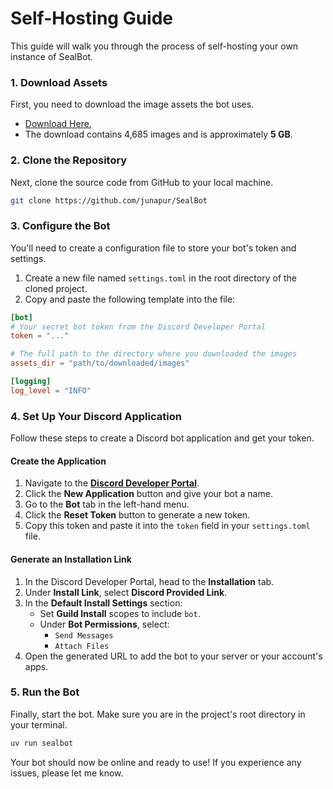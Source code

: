 # Self-Hosting Guide
This guide will walk you through the process of self-hosting your own instance of SealBot.


### 1. Download Assets
First, you need to download the image assets the bot uses.

- [Download Here.](https://drive.proton.me/urls/G0X5S2B5QG#zaMGd0Fwbfw2)
- The download contains 4,685 images and is approximately **5 GB**.


### 2. Clone the Repository
Next, clone the source code from GitHub to your local machine.

```bash
git clone https://github.com/junapur/SealBot
```


### 3. Configure the Bot
You'll need to create a configuration file to store your bot's token and settings.

1.  Create a new file named `settings.toml` in the root directory of the cloned project.
2.  Copy and paste the following template into the file:

```toml
[bot]
# Your secret bot token from the Discord Developer Portal
token = "..." 

# The full path to the directory where you downloaded the images
assets_dir = "path/to/downloaded/images"

[logging]
log_level = "INFO"
```


### 4. Set Up Your Discord Application
Follow these steps to create a Discord bot application and get your token.

#### Create the Application
1.  Navigate to the **[Discord Developer Portal](https://discord.com/developers/applications)**.
2.  Click the **New Application** button and give your bot a name.
3.  Go to the **Bot** tab in the left-hand menu.
4.  Click the **Reset Token** button to generate a new token.
5.  Copy this token and paste it into the `token` field in your `settings.toml` file.

#### Generate an Installation Link
1. In the Discord Developer Portal, head to the **Installation** tab.
2. Under **Install Link**, select **Discord Provided Link**.
3. In the **Default Install Settings** section:
   - Set **Guild Install** scopes to include `bot`.
   - Under **Bot Permissions**, select:
     - `Send Messages`
     - `Attach Files`
4. Open the generated URL to add the bot to your server or your account's apps.


### 5. Run the Bot
Finally, start the bot. Make sure you are in the project's root directory in your terminal.

```bash
uv run sealbot
```

Your bot should now be online and ready to use! If you experience any issues, please let me know.
